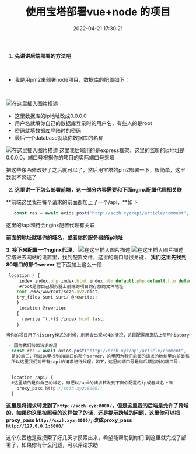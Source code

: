 ﻿---
title: 使用宝塔部署vue+node 的项目
date: 2022-04-21 17:30:21
tags:
  - 部署
  - Linux
---

 1. **先讲讲后端部署的方法吧**

   ​      

 - 我是用pm2来部署node项目，数据库的配置如下：

   ​       

![在这里插入图片描述](https://img-blog.csdnimg.cn/be787e1545cc4b52bcfd562862900646.png?x-oss-process=image/watermark,type_d3F5LXplbmhlaQ,shadow_50,text_Q1NETiBAbGVmdDB2ZXI=,size_20,color_FFFFFF,t_70,g_se,x_16)
<!-- more -->

 - 这里数据库的ip地址改成0.0.0.0 
 - 用户名就填你自己的数据库登录时的用户名，有些人的是root
 - 密码就填数据库登陆时的密码
 - 最后一个database就填你数据库的名称       

![在这里插入图片描述](https://img-blog.csdnimg.cn/e91c83cf7f8542329fadfcac602684ab.png)
这里我后端用的是express框架，这里的监听的ip地址是0.0.0.0，端口号根据你的项目的实际端口号来填

把这些东西修改好了之后就可以了，然后用宝塔的pm2部署一下，很简单，这里我就不赘述了

 2. **这里讲一下怎么部署前端，这一部分内容需要和下面nginx配置代理相关联**

**前端这里我在每个请求的前面都加上了一个/api，**如下

```javascript
   const res = await axios.post("http://sczh.xyz/api/article/comment",
```
这里的/api和待会nginx配置代理有关联

**前面的地址就填你的域名，或者你的服务器的ip地址**


 **3. 接下来配置一个nginx代理，**
    ![在这里插入图片描述](https://img-blog.csdnimg.cn/f8c7b0c3f05a463699fc3b157589b022.png)
![在这里插入图片描述](https://img-blog.csdnimg.cn/2f6ed0bd5136421985f2cdc8a8373bd2.png?x-oss-process=image/watermark,type_d3F5LXplbmhlaQ,shadow_50,text_Q1NETiBAbGVmdDB2ZXI=,size_20,color_FFFFFF,t_70,g_se,x_16)
宝塔进去网站的设置里，找到配置文件，这里的端口号很关键，
**我们这里先找到80端口的那个server**
在下面加上这么一段

```javascript
 location / {
     index index.php index.html index.htm default.php default.htm default.html;
     #root是你自己服务器上前端的项目的存放的文件地址
    root /www/wwwroot/sczh.xyz/dist;
    try_files $uri $uri/ @rewrites;
    }
     location @rewrites
    {
      rewrite ^(.+)$ /index.html last;
    }

当你的项目用了history模式的时候，刷新会出现404的情况，这段配置用来防止使用history模式刷新出现404的情况，一定要在80端口的那个server里加。

 - 因为我们前面请求的是
  const res = await axios.post("http://sczh.xyz/api/article/comment",
  是80端口，所以这里找到80端口的那个server，这里因为我们前面的请求的地址里的前面都加上了/api
  所以这里我们对带有/api的请求进行代理，如下，这里的端口号是你后端监听的端口号，


  location /api/ {
  #这里填的是你自己的域名，即把以/api的请求转发到下面你配置的ip或者域名上面
  	proxy_pass http://sczh.xyz:8000/;
  }
```
**这里是将请求转发到了`http://sczh.xyz:8000/`，但是这里我的后端是允许了跨域的，如果你这里按照我的这样做了的话，还是提示跨域的问题，这里你可以把proxy_pass `http://sczh.xyz:8000/`; 改成proxy_pass `http://127.0.0.1:8000/`**

这个东西也是我摸索了好几天才摸索出来，希望能帮助到你们
到这里就完成了部署了，如果你有什么问题，可以评论求助

